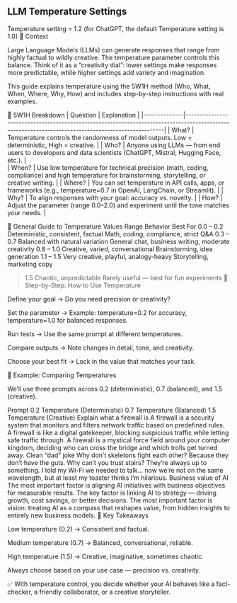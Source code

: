 ## LLM Temperature Settings
Temperature setting = 1.2 (for ChatGPT, the default Temperature setting is 1.0)
📌 Context

Large Language Models (LLMs) can generate responses that range from highly factual to wildly creative. The temperature parameter controls this balance. Think of it as a “creativity dial”: lower settings make responses more predictable, while higher settings add variety and imagination.

This guide explains temperature using the 5W1H method (Who, What, When, Where, Why, How) and includes step-by-step instructions with real examples.

🔹 5W1H Breakdown
|  Question	   |   Explanation                                                                                                                                      |
|--------------|----------------------------------------------------------------------------------------------------------------------------------------------------|
| What?        |  Temperature controls the randomness of model outputs. Low = deterministic, High = creative.                                                       |
| Who?         |  Anyone using LLMs — from end users to developers and data scientists (ChatGPT, Mistral, Hugging Face, etc.).                                      |	
| When?        |  Use low temperature for technical precision (math, coding, compliance) and high temperature for brainstorming, storytelling, or creative writing. |
| Where?       |  You can set temperature in API calls, apps, or frameworks (e.g., temperature=0.7 in OpenAI, LangChain, or Streamlit).                             |
| Why?         |  To align responses with your goal: accuracy vs. novelty.                                                                                          |
| How?         |  Adjust the parameter (range 0.0–2.0) and experiment until the tone matches your needs.                                                            |

	
🔹 General Guide to Temperature Values
Range	Behavior	Best For
0.0 – 0.2	Deterministic, consistent, factual	Math, coding, compliance, strict Q&A
0.3 – 0.7	Balanced with natural variation	General chat, business writing, moderate creativity
0.8 – 1.0	Creative, varied, conversational	Brainstorming, idea generation
1.1 – 1.5	Very creative, playful, analogy-heavy	Storytelling, marketing copy
> 1.5	Chaotic, unpredictable	Rarely useful — best for fun experiments
🔹 Step-by-Step: How to Use Temperature

Define your goal → Do you need precision or creativity?

Set the parameter → Example: temperature=0.2 for accuracy, temperature=1.0 for balanced responses.

Run tests → Use the same prompt at different temperatures.

Compare outputs → Note changes in detail, tone, and creativity.

Choose your best fit → Lock in the value that matches your task.

🔹 Example: Comparing Temperatures

We’ll use three prompts across 0.2 (deterministic), 0.7 (balanced), and 1.5 (creative).

Prompt	0.2 Temperature (Deterministic)	0.7 Temperature (Balanced)	1.5 Temperature (Creative)
Explain what a firewall is	A firewall is a security system that monitors and filters network traffic based on predefined rules.	A firewall is like a digital gatekeeper, blocking suspicious traffic while letting safe traffic through.	A firewall is a mystical force field around your computer kingdom, deciding who can cross the bridge and which trolls get turned away.
Clean “dad” joke	Why don’t skeletons fight each other? Because they don’t have the guts.	Why can’t you trust stairs? They’re always up to something.	I told my Wi-Fi we needed to talk… now we’re not on the same wavelength, but at least my toaster thinks I’m hilarious.
Business value of AI	The most important factor is aligning AI initiatives with business objectives for measurable results.	The key factor is linking AI to strategy — driving growth, cost savings, or better decisions.	The most important factor is vision: treating AI as a compass that reshapes value, from hidden insights to entirely new business models.
🔹 Key Takeaways

Low temperature (0.2) → Consistent and factual.

Medium temperature (0.7) → Balanced, conversational, reliable.

High temperature (1.5) → Creative, imaginative, sometimes chaotic.

Always choose based on your use case — precision vs. creativity.

✅ With temperature control, you decide whether your AI behaves like a fact-checker, a friendly collaborator, or a creative storyteller.
